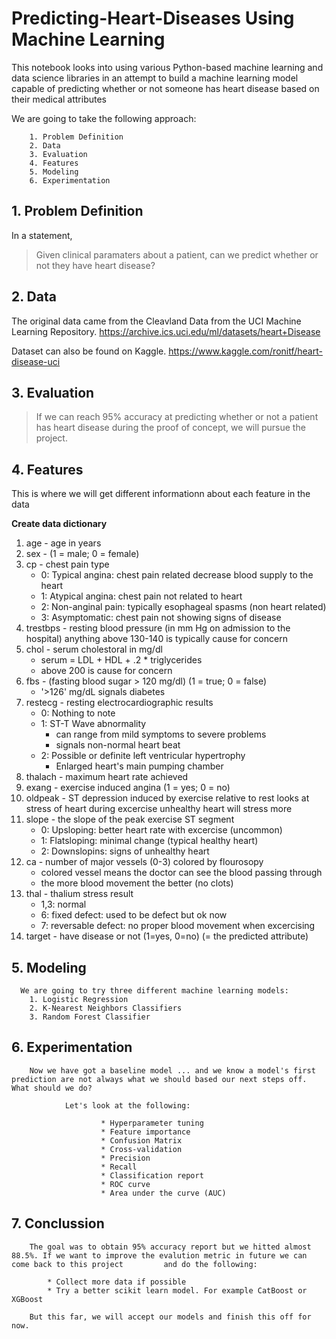 # Predicting-Heart-Diseases Using Machine Learning

This notebook looks into using various Python-based machine learning and data science libraries in an attempt to build a machine learning model capable of predicting whether or not someone has heart disease based on their medical attributes

We are going to take the following approach:

        1. Problem Definition
        2. Data
        3. Evaluation
        4. Features
        5. Modeling
        6. Experimentation
## 1. Problem Definition

In a statement, 
> Given clinical paramaters about a patient, can we predict whether or not they have heart disease? 

## 2.  Data 

The original data came from the Cleavland Data from the UCI Machine Learning Repository. https://archive.ics.uci.edu/ml/datasets/heart+Disease

Dataset can also be found on Kaggle. https://www.kaggle.com/ronitf/heart-disease-uci

## 3. Evaluation 

> If we can reach 95% accuracy at predicting whether or not a patient has heart disease during the proof of concept, we will pursue the project. 

## 4. Features

This is where we will get different informationn about each feature in the data

**Create data dictionary**

1. age - age in years
2. sex - (1 = male; 0 = female)
3. cp - chest pain type
    * 0: Typical angina: chest pain related decrease blood supply to the heart
    * 1: Atypical angina: chest pain not related to heart
    * 2: Non-anginal pain: typically esophageal spasms (non heart related)
    * 3: Asymptomatic: chest pain not showing signs of disease
4. trestbps - resting blood pressure (in mm Hg on admission to the hospital) anything above 130-140 is typically cause for concern
5. chol - serum cholestoral in mg/dl
    * serum = LDL + HDL + .2 * triglycerides
    * above 200 is cause for concern
6. fbs - (fasting blood sugar > 120 mg/dl) (1 = true; 0 = false)
    * '>126' mg/dL signals diabetes
7. restecg - resting electrocardiographic results
    * 0: Nothing to note
    * 1: ST-T Wave abnormality
        * can range from mild symptoms to severe problems
        * signals non-normal heart beat
    * 2: Possible or definite left ventricular hypertrophy
        * Enlarged heart's main pumping chamber
8. thalach - maximum heart rate achieved
9. exang - exercise induced angina (1 = yes; 0 = no)
10. oldpeak - ST depression induced by exercise relative to rest looks at stress of heart during excercise unhealthy heart will stress more
11. slope - the slope of the peak exercise ST segment
    * 0: Upsloping: better heart rate with excercise (uncommon)
    * 1: Flatsloping: minimal change (typical healthy heart)
    * 2: Downslopins: signs of unhealthy heart
12. ca - number of major vessels (0-3) colored by flourosopy
    * colored vessel means the doctor can see the blood passing through
    * the more blood movement the better (no clots)
13. thal - thalium stress result
    * 1,3: normal
    * 6: fixed defect: used to be defect but ok now
    * 7: reversable defect: no proper blood movement when excercising
14. target - have disease or not (1=yes, 0=no) (= the predicted attribute)

## 5. Modeling

      We are going to try three different machine learning models: 
        1. Logistic Regression
        2. K-Nearest Neighbors Classifiers
        3. Random Forest Classifier
 ## 6. Experimentation
 
        Now we have got a baseline model ... and we know a model's first prediction are not always what we should based our next steps off. What should we do? 

                Let's look at the following: 

                        * Hyperparameter tuning
                        * Feature importance
                        * Confusion Matrix
                        * Cross-validation
                        * Precision
                        * Recall
                        * Classification report
                        * ROC curve
                        * Area under the curve (AUC)
  ## 7. Conclussion
  
        The goal was to obtain 95% accuracy report but we hitted almost 88.5%. If we want to improve the evalution metric in future we can come back to this project         and do the following:

            * Collect more data if possible
            * Try a better scikit learn model. For example CatBoost or XGBoost
    
        But this far, we will accept our models and finish this off for now.
